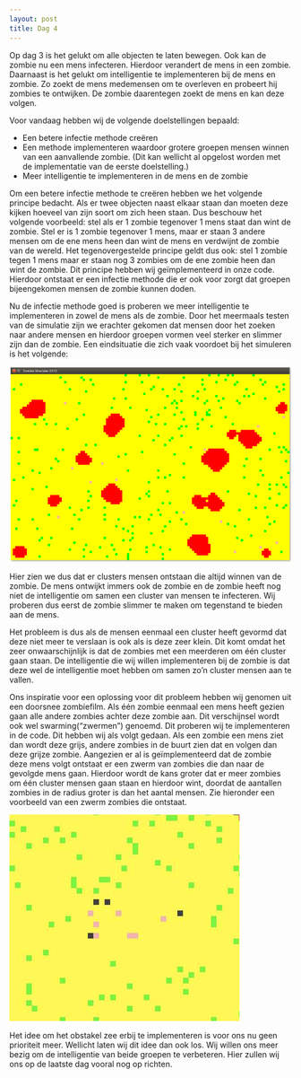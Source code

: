 ```yaml
---
layout: post
title: Dag 4
---
```


Op dag 3 is het gelukt om alle objecten te laten bewegen. Ook kan de zombie nu een mens infecteren. Hierdoor verandert de mens in een zombie. Daarnaast is het gelukt om intelligentie te implementeren bij de mens en zombie. Zo zoekt de mens medemensen om te overleven en probeert hij zombies te ontwijken. De zombie daarentegen zoekt de mens en kan deze volgen.

Voor vandaag hebben wij de volgende doelstellingen bepaald:

* Een betere infectie methode creëren
* Een methode implementeren waardoor grotere groepen mensen winnen van een aanvallende zombie. (Dit kan wellicht al opgelost worden met de implementatie van de eerste doelstelling.)
* Meer intelligentie te implementeren in de mens en de zombie

Om een betere infectie methode te creëren hebben we het volgende principe bedacht. Als er twee objecten naast elkaar staan dan moeten deze kijken hoeveel van zijn soort om zich heen staan. Dus beschouw het volgende voorbeeld: stel als er 1 zombie tegenover 1 mens staat dan wint de zombie. Stel er is 1 zombie tegenover 1 mens, maar er staan 3 andere mensen om de ene mens heen dan wint de mens en verdwijnt de zombie van de wereld. Het tegenovergestelde principe geldt dus ook: stel 1 zombie tegen 1 mens maar er staan nog 3 zombies om de ene zombie heen dan wint de zombie. Dit principe hebben wij geïmplementeerd in onze code. Hierdoor ontstaat er een infectie methode die er ook voor zorgt dat groepen bijeengekomen mensen de zombie kunnen doden. 

Nu de infectie methode goed is proberen we meer intelligentie te implementeren in zowel de mens als de zombie. Door het meermaals testen van de simulatie zijn we erachter gekomen dat mensen door het zoeken naar andere mensen en hierdoor groepen vormen veel sterker en slimmer zijn dan de zombie. Een eindsituatie die zich vaak voordoet bij het simuleren is het volgende:

![Eindsituatie met vaststaande groepen mensen](https://raw.githubusercontent.com/zombiea-apocalypse-sim/zombiea-apocalypse-sim.github.io/master/public/assets/figuur2.png "Eindsituatie met vaststaande groepen mensen")

Hier zien we dus dat er clusters mensen ontstaan die altijd winnen van de zombie. De mens ontwijkt immers ook de zombie en de zombie heeft nog niet de intelligentie om samen een cluster van mensen te infecteren. Wij proberen dus eerst de zombie slimmer te maken om tegenstand te bieden aan de mens.

Het probleem is dus als de mensen eenmaal een cluster heeft gevormd dat deze niet meer te verslaan is ook als is deze zeer klein. Dit komt omdat het zeer onwaarschijnlijk is dat de zombies met een meerderen om één cluster gaan staan. De intelligentie die wij willen implementeren bij de zombie is dat deze wel de intelligentie moet hebben om samen zo’n cluster mensen aan te vallen. 

Ons inspiratie voor een oplossing voor dit probleem hebben wij genomen uit een doorsnee zombiefilm. Als één zombie eenmaal een mens heeft gezien gaan alle andere zombies achter deze zombie aan. Dit verschijnsel wordt ook wel swarming(“zwermen”) genoemd. Dit proberen wij te implementeren in de code. Dit hebben wij als volgt gedaan. Als een zombie een mens ziet dan wordt deze grijs, andere zombies in de buurt zien dat en volgen dan deze grijze zombie. Aangezien er al is geïmplementeerd dat de zombie deze mens volgt ontstaat er een zwerm van zombies die dan naar de gevolgde mens gaan. Hierdoor wordt de kans groter dat er meer zombies om één cluster mensen gaan staan en hierdoor wint, doordat de aantallen zombies in de radius groter is dan het aantal mensen. Zie hieronder een voorbeeld van een zwerm zombies die ontstaat.

![Zwerm zombies](https://raw.githubusercontent.com/zombiea-apocalypse-sim/zombiea-apocalypse-sim.github.io/master/public/assets/figuur3.jpg "Zwerm zombies")

Het idee om het obstakel zee erbij te implementeren is voor ons nu geen prioriteit meer. Wellicht laten wij dit idee dan ook los. Wij willen ons meer bezig om de intelligentie van beide groepen te verbeteren. Hier zullen wij ons op de laatste dag vooral nog op richten.